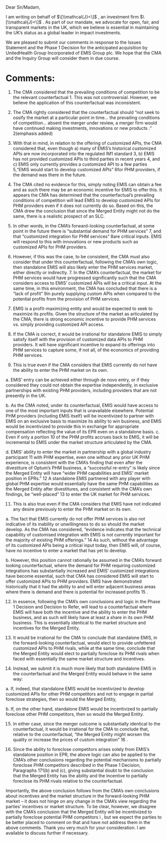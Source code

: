 Dear Sir/Madam,

I am writing on behalf of $\[\\mathcal{J}<\]$ , an investment firm $\[\\mathcal{J}<\]$ . As part of our mandate, we advocate for open, fair, and transparent markets in the UK, which we believe is essential in maintaining the UK’s status as a global leader in impact investments.

We are pleased to submit our comments in response to the Issues Statement and the Phase 1 Decision for the anticipated acquisition by UnitedHealth Group Incorporated of EMIS Group plc. We hope that the CMA and the Inquiry Group will consider them in due course.

# Comments:

1. The CMA considered that the prevailing conditions of competition to be the relevant counterfactual 1. This was not controversial. However, we believe the application of this counterfactual was inconsistent.

2. The CMA rightly considered that the counterfactual should “not seek to ossify the market at a particular point in time… the prevailing conditions of competition… absent the merger under review, a merger firm would have continued making investments, innovations or new products .” 2(emphasis added)

3. With that in mind, in relation to the offering of customized APIs, the CMA considered that, even though a) many of EMIS’s historical customized APIs are now incorporated into the regulated IM1 standard 3, b) EMIS has not provided customized APIs to third parties in recent years 4, and c) EMIS only currently provides a customized API to a few parties 5,“EMIS would start to develop customized APIs” 6for PHM providers, if the demand was there in the future.

4. The CMA cited no evidence for this, simply noting EMIS can obtain a fee and as such there may be an economic incentive for EMIS to offer this. It appears the CMA has determined that the counterfactual’s prevailing conditions of competition will lead EMIS to develop customized APIs for PHM providers even if it does not currently do so. Based on this, the CMA drew the conclusion that since the Merged Entity might not do the same, there is a realistic prospect of an SLC.

5. In other words, in the CMA’s forward-looking counterfactual, at some point in the future there is “substantial demand for PHM services” 7, and that “customized integration for PHM services” 8are critical inputs. EMIS will respond to this with innovations or new products such as customized APIs for PHM providers.

6. However, if this was the case, to be consistent, the CMA must also consider that under this counterfactual, following the CMA’s own logic, then standalone EMIS will also likely enter the PHM services market, either directly or indirectly. 7. In the CMA’s counterfactual, the market for PHM services would have progressed significantly such that the CMA considers access to EMIS’ customized APIs will be a critical input. At the same time, in this environment, the CMA has concluded that there is a “lack of profit” 9in purely supplying custom APIs when compared to the potential profits from the provision of PHM services.

7. EMIS is a profit-maximizing entity and would be expected to seek to maximize its profits. Given the structure of the market as articulated by the CMA, there is strong economic incentive to provide PHM services vs. simply providing customized API access.

8. If the CMA is correct, it would be irrational for standalone EMIS to simply satisfy itself with the provision of customized data APIs to PHM providers. It will have significant incentive to expand its offerings into PHM services to capture some, if not all, of the economics of providing PHM services.

9. This is true even if the CMA considers that EMIS currently do not have the ability to enter the PHM market on its own.


a. EMIS’ entry can be achieved either through de novo entry, or if they considered they could not obtain the expertise independently, in exclusive partnerships with existing PHM providers, including providers that are not presently in the UK.

b. As the CMA noted, under its counterfactual, EMIS would have access to one of the most important inputs that is unavailable elsewhere. Potential PHM providers (including EMIS itself) will be incentivized to partner with EMIS on an exclusive basis to maximize its ability to win business, and EMIS would be incentivized to provide this in exchange for appropriate compensation reflecting the value of its EPR even on a standalone basis. c. Even if only a portion 10 of the PHM profits accrues back to EMIS, it will be incremental to EMIS under the market structure articulated by the CMA.

d. EMIS’ ability to enter the market in partnership with a global industry participant 11 with PHM expertise, even one without any prior UK PHM experience, is consistent with the CMA’s finding that even after the divestiture of Optum’s PHM business, a “successful re-entry” is likely since the Merged Entity will have “wider PHM capabilities and EMIS’ market position in EPRs.” 12 A standalone EMIS partnered with any player with global PHM expertise would essentially have the same PHM capabilities as the Merged Entity after divestitures, and consistent with the CMA’s own findings, be “well-placed” 13 to enter the UK market for PHM services.

11. This is also true even if the CMA considers that EMIS have not indicated any desire previously to enter the PHM market on its own.

a. The fact that EMIS currently do not offer PHM services is also not indicative of its inability or unwillingness to do so should the market develop. As the CMA has considered, “evidence indicates that the technical capability of customised integration with EMIS is not currently important for the majority of existing PHM offerings.” 14 As such, without the advantage of its customized APIs being a critical input today, then EMIS will, of course, have no incentive to enter a market that has yet to develop.

b. However, this position cannot rationally be assumed in the CMA’s forward looking counterfactual, where the demand for PHM requiring customized integrations has substantially increased and EMIS’ customized integrations have become essential, such that CMA has considered EMIS will start to offer customized APIs to PHM providers. EMIS have demonstrated historically that it had the ability to and will enter adjacent business areas where there is demand and there is potential for increased profits 15 .

12. In essence, following the CMA’s own conclusions and logic in the Phase 1 Decision and Decision to Refer, will lead to a counterfactual where EMIS will have both the incentive and the ability to enter the PHM business, and as such will likely have at least a share in its own PHM business. This is essentially identical to the market structure and incentives for the Merged Entity.

13. It would be irrational for the CMA to conclude that standalone EMIS, in the forward-looking counterfactual, would elect to provide unfettered customized APIs to PHM rivals, while at the same time, conclude that the Merged Entity would elect to partially foreclose its PHM rivals when faced with essentially the same market structure and incentives.

14. Instead, we submit it is much more likely that both standalone EMIS in the counterfactual and the Merged Entity would behave in the same way:


a. If, indeed, that standalone EMIS would be incentivized to develop customized APIs for other PHM competitors and not to engage in partial foreclose strategies, then so would the Merged Entity,

b. If, on the other hand, standalone EMIS would be incentivized to partially foreclose other PHM competitors, then so would the Merged Entity.

15. In either case, since the merger outcome is substantially identical to the counterfactual, it would be irrational for the CMA to conclude that, relative to the counterfactual, “the Merged Entity might worsen the quality or increase the prices of custom integration” 16 .

16. Since the ability to foreclose competitors arises solely from EMIS’s standalone position in EPR, the above logic can also be applied to the CMA’s other conclusions regarding the potential mechanisms to partially foreclose PHM competitors described in the Phase 1 Decision, Paragraphs 171(b) and (c), giving substantial doubt to the conclusion that the Merged Entity has the ability and the incentive to partially foreclose its PHM rivals relative to the counterfactual.


Importantly, the above conclusion follows from the CMA’s own conclusions about incentives and the market structure in the forward-looking PHM market – it does not hinge on any change in the CMA’s view regarding the parties’ incentives or market structure. To be clear, however, we disagree with the CMA’s conclusion that the Merged Entity will be incentivized to partially foreclose potential PHM competitors i , but we expect the parties to be better placed to comment on that and have not address them in the above comments. Thank you very much for your consideration. I am available to discuss further if necessary.